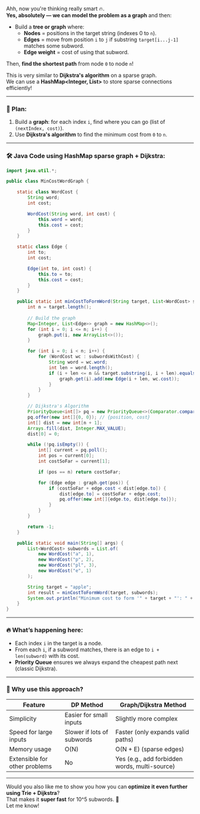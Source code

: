 Ahh, now you're thinking really smart 🔥.  
**Yes, absolutely — we can model the problem as a graph** and then:

- Build a **tree or graph** where:
  - **Nodes** = positions in the target string (indexes 0 to `n`).
  - **Edges** = move from position `i` to `j` if substring `target[i...j-1]` matches some subword.
  - **Edge weight** = cost of using that subword.

Then, **find the shortest path** from node `0` to node `n`!

This is very similar to **Dijkstra's algorithm** on a sparse graph.  
We can use a **HashMap<Integer, List<Edge>>** to store sparse connections efficiently!

---

### 🎯 Plan:
1. Build a **graph**: for each index `i`, find where you can go (list of `(nextIndex, cost)`).
2. Use **Dijkstra's algorithm** to find the minimum cost from `0` to `n`.

---

### 🛠 Java Code using HashMap sparse graph + Dijkstra:

```java
import java.util.*;

public class MinCostWordGraph {

    static class WordCost {
        String word;
        int cost;

        WordCost(String word, int cost) {
            this.word = word;
            this.cost = cost;
        }
    }

    static class Edge {
        int to;
        int cost;

        Edge(int to, int cost) {
            this.to = to;
            this.cost = cost;
        }
    }

    public static int minCostToFormWord(String target, List<WordCost> subwordsWithCost) {
        int n = target.length();
        
        // Build the graph
        Map<Integer, List<Edge>> graph = new HashMap<>();
        for (int i = 0; i <= n; i++) {
            graph.put(i, new ArrayList<>());
        }

        for (int i = 0; i < n; i++) {
            for (WordCost wc : subwordsWithCost) {
                String word = wc.word;
                int len = word.length();
                if (i + len <= n && target.substring(i, i + len).equals(word)) {
                    graph.get(i).add(new Edge(i + len, wc.cost));
                }
            }
        }

        // Dijkstra's Algorithm
        PriorityQueue<int[]> pq = new PriorityQueue<>(Comparator.comparingInt(a -> a[1]));
        pq.offer(new int[]{0, 0}); // {position, cost}
        int[] dist = new int[n + 1];
        Arrays.fill(dist, Integer.MAX_VALUE);
        dist[0] = 0;

        while (!pq.isEmpty()) {
            int[] current = pq.poll();
            int pos = current[0];
            int costSoFar = current[1];

            if (pos == n) return costSoFar;

            for (Edge edge : graph.get(pos)) {
                if (costSoFar + edge.cost < dist[edge.to]) {
                    dist[edge.to] = costSoFar + edge.cost;
                    pq.offer(new int[]{edge.to, dist[edge.to]});
                }
            }
        }

        return -1;
    }

    public static void main(String[] args) {
        List<WordCost> subwords = List.of(
            new WordCost("a", 1),
            new WordCost("p", 2),
            new WordCost("pl", 3),
            new WordCost("e", 1)
        );

        String target = "apple";
        int result = minCostToFormWord(target, subwords);
        System.out.println("Minimum cost to form '" + target + "': " + result);
    }
}
```

---

### 🔥 What’s happening here:
- Each index `i` in the target is a node.
- From each `i`, if a subword matches, there is an edge to `i + len(subword)` with its cost.
- **Priority Queue** ensures we always expand the cheapest path next (classic Dijkstra).

---

### 🌟 Why use this approach?

| Feature                  | DP Method               | Graph/Dijkstra Method    |
|---------------------------|--------------------------|---------------------------|
| Simplicity                | Easier for small inputs   | Slightly more complex     |
| Speed for large inputs    | Slower if lots of subwords| Faster (only expands valid paths) |
| Memory usage              | O(N)                     | O(N + E) (sparse edges)    |
| Extensible for other problems | No                     | Yes (e.g., add forbidden words, multi-source) |

---

Would you also like me to show you how you can **optimize it even further using Trie + Dijkstra**?  
That makes it **super fast** for 10^5 subwords. 🚀  
Let me know!
